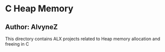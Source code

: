 # C Heap Memory
## Author: AlvyneZ
This directory contains ALX projects related to Heap memory allocation and freeing in C